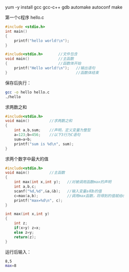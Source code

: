 yum -y install gcc gcc-c++ gdb automake autoconf make

第一个c程序 hello.c
```c
#include <stdio.h>
int main()
{
    printf("hello world!\n");
}
```
```c
#include<stdio.h>		//文件包含
void main()				//主函数
{						//函数体开始
	printf("Hello world!\n");	//输出语句
}								//函数体结束
```
保存后执行：
```bash
gcc -o hello hello.c
./hello
```
求两数之和
```c
#include<stdio.h>
void main()			//求两数之和
{
	int a,b,sum;	//声明，定义变量为整型
	a=123;b=456;	//以下3行为C语句
	sum=a+b;
	printf("sum is %d\n", sum);
}
```
求两个数字中最大的值
```c
#include<stdio.h>
void main()			//主函数
{
	int max(int x,int y);	//对被调用函数max的声明
	int a,b,c;
	scanf("%d,%d",&a,&b);	//输入变量a和b的值
	c=max(a,b);				//调用max函数，将得到的值赋给c
	printf("max=%d\n", c);
}

int max(int x,int y)
{
	int z;
	if(x>y) z=x;
	else z=y;
	return(z);
}
```
运行后输入：
```bash
8,5
max=8
```
